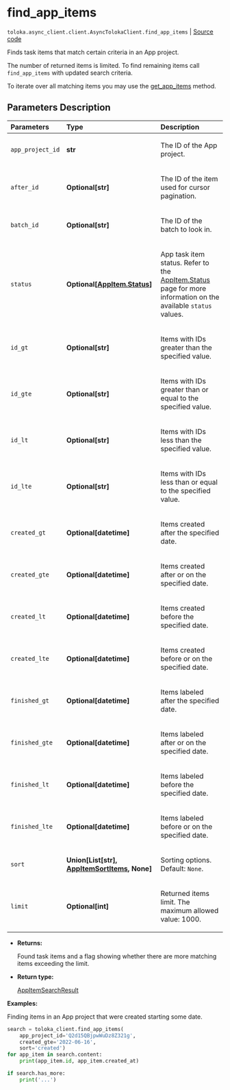 # find_app_items
`toloka.async_client.client.AsyncTolokaClient.find_app_items` | [Source code](https://github.com/Toloka/toloka-kit/blob/v1.2.2/src/client/__init__.py#L0)

Finds task items that match certain criteria in an App project.


The number of returned items is limited. To find remaining items call `find_app_items` with updated search criteria.

To iterate over all matching items you may use the [get_app_items](toloka.client.TolokaClient.get_app_items.md) method.

## Parameters Description

| Parameters | Type | Description |
| :----------| :----| :-----------|
`app_project_id`|**str**|<p>The ID of the App project.</p>
`after_id`|**Optional\[str\]**|<p>The ID of the item used for cursor pagination.</p>
`batch_id`|**Optional\[str\]**|<p>The ID of the batch to look in.</p>
`status`|**Optional\[[AppItem.Status](toloka.client.app.AppItem.Status.md)\]**|<p>App task item status. Refer to the [AppItem.Status](toloka.client.app.AppItem.Status.md) page for more information on the available `status` values.</p>
`id_gt`|**Optional\[str\]**|<p>Items with IDs greater than the specified value.</p>
`id_gte`|**Optional\[str\]**|<p>Items with IDs greater than or equal to the specified value.</p>
`id_lt`|**Optional\[str\]**|<p>Items with IDs less than the specified value.</p>
`id_lte`|**Optional\[str\]**|<p>Items with IDs less than or equal to the specified value.</p>
`created_gt`|**Optional\[datetime\]**|<p>Items created after the specified date.</p>
`created_gte`|**Optional\[datetime\]**|<p>Items created after or on the specified date.</p>
`created_lt`|**Optional\[datetime\]**|<p>Items created before the specified date.</p>
`created_lte`|**Optional\[datetime\]**|<p>Items created before or on the specified date.</p>
`finished_gt`|**Optional\[datetime\]**|<p>Items labeled after the specified date.</p>
`finished_gte`|**Optional\[datetime\]**|<p>Items labeled after or on the specified date.</p>
`finished_lt`|**Optional\[datetime\]**|<p>Items labeled before the specified date.</p>
`finished_lte`|**Optional\[datetime\]**|<p>Items labeled before or on the specified date.</p>
`sort`|**Union\[List\[str\], [AppItemSortItems](toloka.client.search_requests.AppItemSortItems.md), None\]**|<p>Sorting options. Default: `None`.</p>
`limit`|**Optional\[int\]**|<p>Returned items limit. The maximum allowed value: 1000.</p>

* **Returns:**

  Found task items and a flag showing whether there are more matching items exceeding the limit.

* **Return type:**

  [AppItemSearchResult](toloka.client.search_results.AppItemSearchResult.md)

**Examples:**

Finding items in an App project that were created starting some date.
```python
search = toloka_client.find_app_items(
    app_project_id='Q2d15QBjpwWuDz8Z321g',
    created_gte='2022-06-16',
    sort='created')
for app_item in search.content:
    print(app_item.id, app_item.created_at)

if search.has_more:
    print('...')
```

